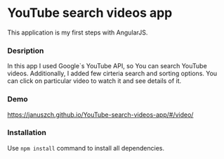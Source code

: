 # YouTube search videos app

This application is my first steps with AngularJS.

### Desription

In this app I used Google`s YouTube API, so You can search YouTube videos.
Additionally, I added few cirteria search and sorting options.
You can click on particular video to watch it and see details of it.

### Demo

https://januszch.github.io/YouTube-search-videos-app/#/video/

### Installation

Use ``` npm install ``` command to install all dependencies.
